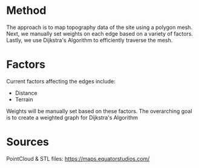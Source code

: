 
# Method

The approach is to map topography data of the site using a polygon mesh. Next, we manually set weights on each edge based on a variety of factors. Lastly, we use Dijkstra's Algorithm to efficiently traverse the mesh.

# Factors

Current factors affecting the edges include:

- Distance
- Terrain

Weights will be manually set based on these factors. The overarching goal is to create a weighted graph for Dijkstra's Algorithm

# Sources

PointCloud & STL files: <https://maps.equatorstudios.com/>
